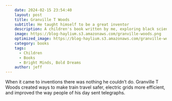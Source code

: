```yaml
---
    date: 2024-02-15 23:54:40
    layout: post
    title: Granville T Woods
    subtitle: He taught himself to be a great inventor
    description: A children's book written by me, exploring black scientists, inventors, and technologists.
    image: https://blog-haylium.s3.amazonaws.com/granville-woods.png
    optimized_image: https://blog-haylium.s3.amazonaws.com/granville-woods.png
    category: books
    tags:
      - Children
      - Books
      - Bright Minds, Bold Dreams
    author: jeff
---
```


When it came to inventions there was nothing he couldn’t do. Granville T Woods created ways to make train travel safer, electric grids more efficient, and improved the way people of his day sent telegraphs.